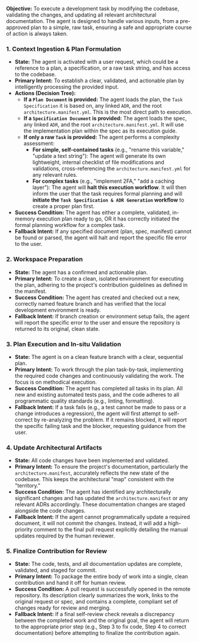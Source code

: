 **Objective:** To execute a development task by modifying the codebase, validating the changes, and updating all relevant architectural documentation. The agent is designed to handle various inputs, from a pre-approved plan to a simple, raw task, ensuring a safe and appropriate course of action is always taken.

### 1. Context Ingestion & Plan Formulation

*   **State:** The agent is activated with a user request, which could be a reference to a plan, a specification, or a raw task string, and has access to the codebase.
*   **Primary Intent:** To establish a clear, validated, and actionable plan by intelligently processing the provided input.
*   **Actions (Decision Tree):**
    *   **If a `Plan Document` is provided:** The agent loads the plan, the `Task Specification` it is based on, any linked `ADR`, and the root `architecture.manifest.yml`. This is the most direct path to execution.
    *   **If a `Specification Document` is provided:** The agent loads the spec, any linked `ADR`, and the root `architecture.manifest.yml`. It will use the implementation plan within the spec as its execution guide.
    *   **If only a raw `Task` is provided:** The agent performs a complexity assessment:
        *   **For simple, self-contained tasks** (e.g., "rename this variable," "update a text string"): The agent will generate its own lightweight, internal checklist of file modifications and validations, cross-referencing the `architecture.manifest.yml` for any relevant rules.
        *   **For complex tasks** (e.g., "implement 2FA," "add a caching layer"): The agent will **halt this execution workflow**. It will then inform the user that the task requires formal planning and will **initiate the `Task Specification & ADR Generation` workflow** to create a proper plan first.
*   **Success Condition:** The agent has either a complete, validated, in-memory execution plan ready to go, OR it has correctly initiated the formal planning workflow for a complex task.
*   **Fallback Intent:** If any specified document (plan, spec, manifest) cannot be found or parsed, the agent will halt and report the specific file error to the user.

### 2. Workspace Preparation

*   **State:** The agent has a confirmed and actionable plan.
*   **Primary Intent:** To create a clean, isolated environment for executing the plan, adhering to the project's contribution guidelines as defined in the manifest.
*   **Success Condition:** The agent has created and checked out a new, correctly named feature branch and has verified that the local development environment is ready.
*   **Fallback Intent:** If branch creation or environment setup fails, the agent will report the specific error to the user and ensure the repository is returned to its original, clean state.

### 3. Plan Execution and In-situ Validation

*   **State:** The agent is on a clean feature branch with a clear, sequential plan.
*   **Primary Intent:** To work through the plan task-by-task, implementing the required code changes and continuously validating the work. The focus is on methodical execution.
*   **Success Condition:** The agent has completed all tasks in its plan. All new and existing automated tests pass, and the code adheres to all programmatic quality standards (e.g., linting, formatting).
*   **Fallback Intent:** If a task fails (e.g., a test cannot be made to pass or a change introduces a regression), the agent will first attempt to self-correct by re-analyzing the problem. If it remains blocked, it will report the specific failing task and the blocker, requesting guidance from the user.

### 4. Update Architectural Artifacts

*   **State:** All code changes have been implemented and validated.
*   **Primary Intent:** To ensure the project's documentation, particularly the `architecture.manifest`, accurately reflects the new state of the codebase. This keeps the architectural "map" consistent with the "territory."
*   **Success Condition:** The agent has identified any architecturally significant changes and has updated the `architecture.manifest` or any relevant ADRs accordingly. These documentation changes are staged alongside the code changes.
*   **Fallback Intent:** If the agent cannot programmatically update a required document, it will not commit the changes. Instead, it will add a high-priority comment to the final pull request explicitly detailing the manual updates required by the human reviewer.

### 5. Finalize Contribution for Review

*   **State:** The code, tests, and all documentation updates are complete, validated, and staged for commit.
*   **Primary Intent:** To package the entire body of work into a single, clean contribution and hand it off for human review.
*   **Success Condition:** A pull request is successfully opened in the remote repository. Its description clearly summarizes the work, links to the original request or spec, and contains a complete, compliant set of changes ready for review and merging.
*   **Fallback Intent:** If a final self-review check reveals a discrepancy between the completed work and the original goal, the agent will return to the appropriate prior step (e.g., Step 3 to fix code, Step 4 to correct documentation) before attempting to finalize the contribution again.
